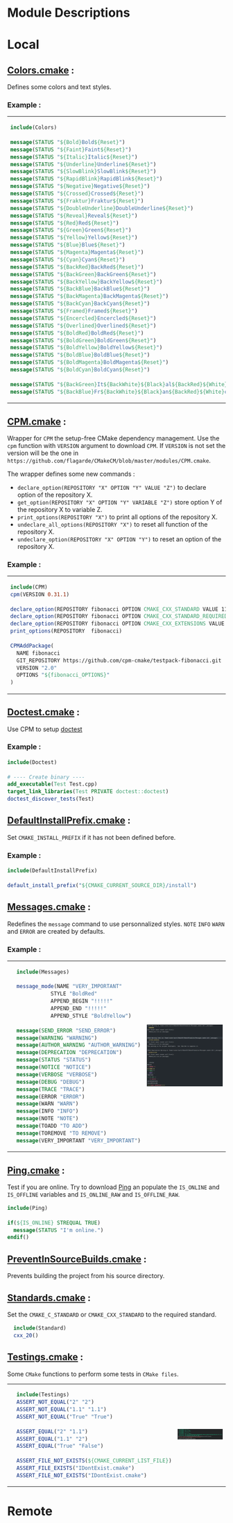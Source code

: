 # Module Descriptions

# Local

## [Colors.cmake](https://github.com/flagarde/CMakeCM/blob/master/modules/Colors.cmake) : ##
Defines some colors and text styles.

### Example :
      
<table>
 <tr>
  <td>
      
```cmake
include(Colors)
  
message(STATUS "${Bold}Bold${Reset}")
message(STATUS "${Faint}Faint${Reset}")
message(STATUS "${Italic}Italic${Reset}")
message(STATUS "${Underline}Underline${Reset}")
message(STATUS "${SlowBlink}SlowBlink${Reset}")
message(STATUS "${RapidBlink}RapidBlink${Reset}")
message(STATUS "${Negative}Negative${Reset}")
message(STATUS "${Crossed}Crossed${Reset}")
message(STATUS "${Fraktur}Fraktur${Reset}")
message(STATUS "${DoubleUnderline}DoubleUnderline${Reset}")
message(STATUS "${Reveal}Reveal${Reset}")
message(STATUS "${Red}Red${Reset}")
message(STATUS "${Green}Green${Reset}")
message(STATUS "${Yellow}Yellow${Reset}")
message(STATUS "${Blue}Blue${Reset}")
message(STATUS "${Magenta}Magenta${Reset}")
message(STATUS "${Cyan}Cyan${Reset}")
message(STATUS "${BackRed}BackRed${Reset}")
message(STATUS "${BackGreen}BackGreen${Reset}")
message(STATUS "${BackYellow}BackYellow${Reset}")
message(STATUS "${BackBlue}BackBlue${Reset}")
message(STATUS "${BackMagenta}BackMagenta${Reset}")
message(STATUS "${BackCyan}BackCyan${Reset}")
message(STATUS "${Framed}Framed${Reset}")
message(STATUS "${Encercled}Encercled${Reset}")
message(STATUS "${Overlined}Overlined${Reset}")
message(STATUS "${BoldRed}BoldRed${Reset}")
message(STATUS "${BoldGreen}BoldGreen${Reset}")
message(STATUS "${BoldYellow}BoldYellow${Reset}")
message(STATUS "${BoldBlue}BoldBlue${Reset}")
message(STATUS "${BoldMagenta}BoldMagenta${Reset}")
message(STATUS "${BoldCyan}BoldCyan${Reset}")

message(STATUS "${BackGreen}It${BackWhite}${Black}al${BackRed}${White}ia${Reset}")
message(STATUS "${BackBlue}Fr${BackWhite}${Black}an${BackRed}${White}ce${Reset}")
```
  </td>
  <td> 
   <p align="center">
    <img src="https://github.com/flagarde/CMakeCM/blob/master/docs/pictures/Colors.png" alt="Colors" />
   </p> 
  </td>
 </tr>
</table>

## [CPM.cmake](https://github.com/flagarde/CMakeCM/blob/master/modules/CPM.cmake) : ##
Wrapper for `CPM` the setup-free CMake dependency management. Use the `cpm` function with `VERSION` argument to download `CPM`. If `VERSION` is not set the version will be the one in `https://github.com/flagarde/CMakeCM/blob/master/modules/CPM.cmake`.

The wrapper defines some new commands :
* `declare_option(REPOSITORY "X" OPTION "Y" VALUE "Z")` to declare option of the repository X.
* `get_option(REPOSITORY "X" OPTION "Y" VARIABLE "Z")` store option Y of the repository X to variable Z.
* `print_options(REPOSITORY "X")` to print all options of the repository X.
* `undeclare_all_options(REPOSITORY "X")` to reset all function of the repository X.
* `undeclare_option(REPOSITORY "X" OPTION "Y")` to reset an option of the repository X.
### Example :
      
<table>
 <tr>
  <td>
      
```cmake
include(CPM)
cpm(VERSION 0.31.1)

declare_option(REPOSITORY fibonacci OPTION CMAKE_CXX_STANDARD VALUE 11)
declare_option(REPOSITORY fibonacci OPTION CMAKE_CXX_STANDARD_REQUIRED VALUE TRUE)
declare_option(REPOSITORY fibonacci OPTION CMAKE_CXX_EXTENSIONS VALUE FALSE)
print_options(REPOSITORY  fibonacci)

CPMAddPackage(
  NAME fibonacci
  GIT_REPOSITORY https://github.com/cpm-cmake/testpack-fibonacci.git
  VERSION "2.0"
  OPTIONS "${fibonacci_OPTIONS}"
)
```
  </td>
  <td> 
   <p align="center">
    <img src="https://github.com/flagarde/CMakeCM/blob/master/docs/pictures/CPM.png" alt="CPM" />
   </p> 
  </td>
 </tr>
</table>

## [Doctest.cmake](https://github.com/flagarde/CMakeCM/blob/master/modules/Doctest.cmake) : ##
Use CPM to setup [doctest](https://github.com/onqtam/doctest)

### Example :

```cmake
include(Doctest)

# ---- Create binary ----
add_executable(Test Test.cpp)
target_link_libraries(Test PRIVATE doctest::doctest)
doctest_discover_tests(Test)
```

## [DefaultInstallPrefix.cmake](https://github.com/flagarde/CMakeCM/blob/master/modules/DefaultInstallPrefix.cmake) : ##
Set `CMAKE_INSTALL_PREFIX` if it has not been defined before. 

### Example :

```cmake
include(DefaultInstallPrefix)

default_install_prefix("${CMAKE_CURRENT_SOURCE_DIR}/install")
```
  
## [Messages.cmake](https://github.com/flagarde/CMakeCM/blob/master/modules/Messages.cmake) : ##
Redefines the `message` command to use personnalized styles. `NOTE` `INFO` `WARN` and `ERROR` are created by defaults.

### Example :

<table>
 <tr>
  <td>
  
```cmake
  include(Messages)
  
  message_mode(NAME "VERY_IMPORTANT"
             STYLE "BoldRed"
             APPEND_BEGIN "!!!!!"
             APPEND_END "!!!!!"
             APPEND_STYLE "BoldYellow")

  message(SEND_ERROR "SEND_ERROR")
  message(WARNING "WARNING")
  message(AUTHOR_WARNING "AUTHOR_WARNING")
  message(DEPRECATION "DEPRECATION")
  message(STATUS "STATUS")
  message(NOTICE "NOTICE")
  message(VERBOSE "VERBOSE")
  message(DEBUG "DEBUG")
  message(TRACE "TRACE")
  message(ERROR "ERROR")
  message(WARN "WARN")
  message(INFO "INFO")
  message(NOTE "NOTE")
  message(TOADD "TO ADD")
  message(TOREMOVE "TO REMOVE")
  message(VERY_IMPORTANT "VERY_IMPORTANT")
```
</td>
  <td> 
   <p align="center">
    <img src="https://github.com/flagarde/CMakeCM/blob/master/docs/pictures/Messages.png" alt="Messages" />
  </p>
  </td>
 </tr>
</table>

## [Ping.cmake](https://github.com/flagarde/CMakeCM/blob/master/modules/Ping.cmake) : ##
Test if you are online. Try to download [Ping](https://github.com/flagarde/Ping) an populate the `IS_ONLINE` and `IS_OFFLINE` variables and `IS_ONLINE_RAW` and `IS_OFFLINE_RAW`.

```cmake
include(Ping)

if(${IS_ONLINE} STREQUAL TRUE)
  message(STATUS "I'm online.")
endif()
```

## [PreventInSourceBuilds.cmake](https://github.com/flagarde/CMakeCM/blob/master/modules/PreventInSourceBuilds.cmake) : ##
Prevents building the project from his source directory.

## [Standards.cmake](https://github.com/flagarde/CMakeCM/blob/master/modules/Standards.cmake) : ##
Set the `CMAKE_C_STANDARD` or `CMAKE_CXX_STANDARD` to the required standard.

```cmake
  include(Standard)
  cxx_20()
```

## [Testings.cmake](https://github.com/flagarde/CMakeCM/blob/master/modules/Testings.cmake) : ##
Some `CMake` functions to perform some tests in `CMake files`.

<table>
 <tr>
  <td>
    
```cmake
  include(Testings)
  ASSERT_NOT_EQUAL("2" "2")
  ASSERT_NOT_EQUAL("1.1" "1.1")
  ASSERT_NOT_EQUAL("True" "True")

  ASSERT_EQUAL("2" "1.1")
  ASSERT_EQUAL("1.1" "2")
  ASSERT_EQUAL("True" "False")

  ASSERT_FILE_NOT_EXISTS(${CMAKE_CURRENT_LIST_FILE})
  ASSERT_FILE_EXISTS("IDontExist.cmake")
  ASSERT_FILE_NOT_EXISTS("IDontExist.cmake")
```
</td>
  <td> 
   <p align="center">
    <img src="https://github.com/flagarde/CMakeCM/blob/master/docs/pictures/Testings.png" alt="Testings" />
  </p>
  </td>
 </tr>
</table>

# Remote
